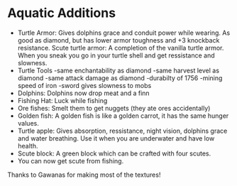 # Aquatic Additions

- Turtle Armor: Gives dolphins grace and conduit power while wearing. As good as diamond, but has lower armor toughness and +3 knockback resistance.
        Scute turtle armor: A completion of the vanilla turtle armor. When you sneak you go in your turtle shell and get ressistance and slowness.
- Turtle Tools
  -same enchantability as diamond 
  -same harvest level as diamond
  -same attack damage as diamond 
  -durabilty of 1756 
  -mining speed of iron 
  -sword gives slowness to mobs
- Dolphins: Dolphins now drop meat and a finn
- Fishing Hat: Luck while fishing
- Ore fishes: Smelt them to get nuggets (they ate ores accidentally)
- Golden fish: A golden fish is like a golden carrot, it has the same hunger values.
- Turtle apple: Gives absorption, ressistance, night vision, dolphins grace and water breathing. Use it when you are underwater and have low health.
- Scute block: A green block which can be crafted with four scutes.
- You can now get scute from fishing.

 

Thanks to Gawanas for making most of the textures!

 